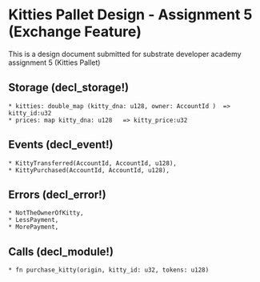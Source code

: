 # Kitties Pallet Design - Assignment 5 (Exchange Feature)

This is a design document submitted for substrate developer academy assignment 5 (Kitties Pallet)

## Storage (decl_storage!)

    * kitties: double_map (kitty_dna: u128, owner: AccountId )  => kitty_id:u32
    * prices: map kitty_dna: u128   => kitty_price:u32

## Events (decl_event!)

    * KittyTransferred(AccountId, AccountId, u128),
    * KittyPurchased(AccountId, AccountId, u128),
<!-- [from, to , price] -->

## Errors (decl_error!)

    * NotTheOwnerOfKitty,
    * LessPayment,
    * MorePayment,

## Calls (decl_module!)

    * fn purchase_kitty(origin, kitty_id: u32, tokens: u128)
<!-- Question: what is equalent of payable in substrate? and what token can we accept? -->
